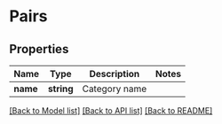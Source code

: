 # Pairs

## Properties
Name | Type | Description | Notes
------------ | ------------- | ------------- | -------------
**name** | **string** | Category name | 

[[Back to Model list]](../README.md#documentation-for-models) [[Back to API list]](../README.md#documentation-for-api-endpoints) [[Back to README]](../README.md)


